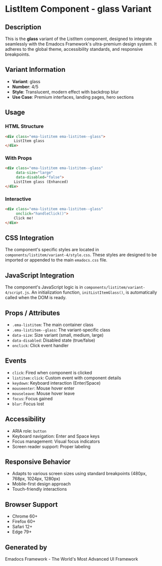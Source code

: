 # ListItem Component - glass Variant

## Description
This is the **glass** variant of the ListItem component, designed to integrate seamlessly with the Emadocs Framework's ultra-premium design system. It adheres to the global theme, accessibility standards, and responsive breakpoints.

## Variant Information
- **Variant**: glass
- **Number**: 4/5
- **Style**: Translucent, modern effect with backdrop blur
- **Use Case**: Premium interfaces, landing pages, hero sections

## Usage

### HTML Structure
```html
<div class="ema-listitem ema-listitem--glass">
    ListItem glass
</div>
```

### With Props
```html
<div class="ema-listitem ema-listitem--glass" 
     data-size="large" 
     data-disabled="false">
    ListItem glass (Enhanced)
</div>
```

### Interactive
```html
<div class="ema-listitem ema-listitem--glass" 
     onclick="handleClick()">
    Click me!
</div>
```

## CSS Integration
The component's specific styles are located in `components/listitem/variant-4/style.css`. These styles are designed to be imported or appended to the main `emadocs.css` file.

## JavaScript Integration
The component's JavaScript logic is in `components/listitem/variant-4/script.js`. An initialization function, `initListItemGlass()`, is automatically called when the DOM is ready.

## Props / Attributes
- `.ema-listitem`: The main container class
- `.ema-listitem--glass`: The variant-specific class
- `data-size`: Size variant (small, medium, large)
- `data-disabled`: Disabled state (true/false)
- `onclick`: Click event handler

## Events
- `click`: Fired when component is clicked
- `listitem:click`: Custom event with component details
- `keydown`: Keyboard interaction (Enter/Space)
- `mouseenter`: Mouse hover enter
- `mouseleave`: Mouse hover leave
- `focus`: Focus gained
- `blur`: Focus lost

## Accessibility
- ARIA role: `button`
- Keyboard navigation: Enter and Space keys
- Focus management: Visual focus indicators
- Screen reader support: Proper labeling

## Responsive Behavior
- Adapts to various screen sizes using standard breakpoints (480px, 768px, 1024px, 1280px)
- Mobile-first design approach
- Touch-friendly interactions

## Browser Support
- Chrome 60+
- Firefox 60+
- Safari 12+
- Edge 79+

## Generated by
Emadocs Framework - The World's Most Advanced UI Framework

